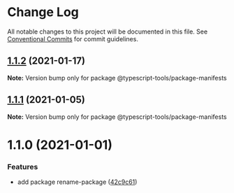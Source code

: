 # Change Log

All notable changes to this project will be documented in this file.
See [Conventional Commits](https://conventionalcommits.org) for commit guidelines.

## [1.1.2](https://github.com/typescript-tools/typescript-tools/compare/@typescript-tools/package-manifests@1.1.1...@typescript-tools/package-manifests@1.1.2) (2021-01-17)

**Note:** Version bump only for package @typescript-tools/package-manifests





## [1.1.1](https://github.com/typescript-tools/typescript-tools/compare/@typescript-tools/package-manifests@1.1.0...@typescript-tools/package-manifests@1.1.1) (2021-01-05)

**Note:** Version bump only for package @typescript-tools/package-manifests





# 1.1.0 (2021-01-01)


### Features

* add package rename-package ([42c9c61](https://github.com/typescript-tools/typescript-tools/commit/42c9c61524dc58244a64bf01699dbc737504a111))
